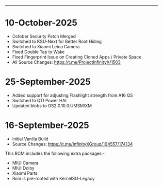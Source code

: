 ***
# 10-October-2025
* October Security Patch Merged
* Switched to KSU-Next for Better Root Hiding
* Switched to Xiaomi Leica Camera
* Fixed Double Tap to Wake
* Fixed Fingerprint Issue on Creating Cloned Apps / Private Space
* All Source Changes: https://t.me/ProjectInfinityX/1503

# 25-September-2025
* Added support for adjusting Flashlight strength from A16 QS
* Switched to QTI Power HAL
* Updated blobs to OS2.0.10.0.UMSMIXM

# 16-September-2025
* Initial Vanilla Build
* Source Changes: https://t.me/InfinityXGroup/164557/174134

This ROM includes the following extra packages:-
* MIUI Camera
* MIUI Dolby
* Xiaomi Parts
* Rom is pre-rooted with KernelSU-Legacy
